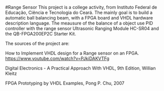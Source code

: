 #Range Sensor
This project is a college activity, from Instituto Federal de Educação, Ciência
e Tecnologia do Ceará. The mainly goal is to build a automatic ball balancing
beam, with a FPGA board and VHDL hardware description language. 
The meausure of the balance of a object use PID controller with the range
sensor Ultrasonic Ranging Module HC-SR04 and the QB-FPGA200EP2C Starter Kit.

The sources of the project are:

How to Implement VHDL design for a Range sensor on an FPGA.
https://www.youtube.com/watch?v=PJkiDAKVTFg

Digital Electronics - A Practical Approach With VHDL, 9th Edition,
Willian Kleitz

FPGA Prototyping by VHDL Examples, Pong P. Chu, 2007
